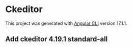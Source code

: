 # Ckeditor

This project was generated with [Angular CLI](https://github.com/angular/angular-cli) version 17.1.1.

## Add ckeditor 4.19.1 standard-all
